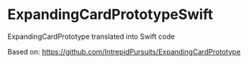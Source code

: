 # ExpandingCardPrototypeSwift
ExpandingCardPrototype translated into Swift code

Based on: https://github.com/IntrepidPursuits/ExpandingCardPrototype
